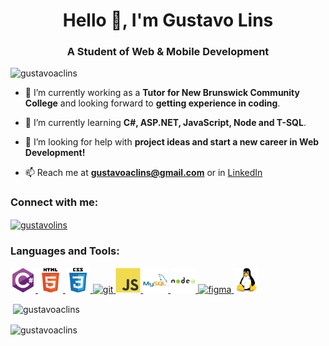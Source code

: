 
<h1 align="center">Hello 👋, I'm Gustavo Lins</h1>
<h3 align="center">A Student of Web & Mobile Development</h3>

<p align="left"> <img src="https://komarev.com/ghpvc/?username=gustavoaclins&label=Profile%20views&color=0e75b6&style=flat" alt="gustavoaclins" /> </p>

- 🔭 I’m currently working as a **Tutor for New Brunswick Community College** and looking forward to **getting experience in coding**.

- 🌱 I’m currently learning **C#, ASP.NET, JavaScript, Node and T-SQL**.

- 🤝 I’m looking for help with **project ideas and start a new career in Web Development!**

- 📫 Reach me at **gustavoaclins@gmail.com** or in <a href="https://linkedin.com/in/gustavolins" target="blank">LinkedIn</a>

<h3 align="left">Connect with me:</h3>
<p align="left">
<a href="https://linkedin.com/in/gustavolins" target="blank"><img align="center" src="https://raw.githubusercontent.com/rahuldkjain/github-profile-readme-generator/master/src/images/icons/Social/linked-in-alt.svg" alt="gustavolins" height="30" width="40" /></a>
</p>

<h3 align="left">Languages and Tools:</h3>
<p align="left"> <a href="https://www.w3schools.com/cs/" target="_blank" rel="noreferrer"> <img src="https://raw.githubusercontent.com/devicons/devicon/master/icons/csharp/csharp-original.svg" alt="csharp" width="40" height="40"/> </a> <a href="https://www.w3.org/html/" target="_blank" rel="noreferrer"> <img src="https://raw.githubusercontent.com/devicons/devicon/master/icons/html5/html5-original-wordmark.svg" alt="html5" width="40" height="40"/>  <a href="https://www.w3schools.com/css/" target="_blank" rel="noreferrer"> <img src="https://raw.githubusercontent.com/devicons/devicon/master/icons/css3/css3-original-wordmark.svg" alt="css3" width="40" height="40"/> </a> <a href="https://git-scm.com/" target="_blank" rel="noreferrer"> <img src="https://www.vectorlogo.zone/logos/git-scm/git-scm-icon.svg" alt="git" width="40" height="40"/> </a>  <a href="https://developer.mozilla.org/en-US/docs/Web/JavaScript" target="_blank" rel="noreferrer"> <img src="https://raw.githubusercontent.com/devicons/devicon/master/icons/javascript/javascript-original.svg" alt="javascript" width="40" height="40"/> </a> <a href="https://www.mysql.com/" target="_blank" rel="noreferrer"> <img src="https://raw.githubusercontent.com/devicons/devicon/master/icons/mysql/mysql-original-wordmark.svg" alt="mysql" width="40" height="40"/> </a> <a href="https://nodejs.org" target="_blank" rel="noreferrer"> <img src="https://raw.githubusercontent.com/devicons/devicon/master/icons/nodejs/nodejs-original-wordmark.svg" alt="nodejs" width="40" height="40"/> </a> <a href="https://www.figma.com/" target="_blank" rel="noreferrer"> <img src="https://www.vectorlogo.zone/logos/figma/figma-icon.svg" alt="figma" width="40" height="40"/> </a> <a href="https://www.linux.org/" target="_blank" rel="noreferrer"> <img src="https://raw.githubusercontent.com/devicons/devicon/master/icons/linux/linux-original.svg" alt="linux" width="40" height="40"/> </a> </p>

<p>&nbsp;<img align="center" src="https://github-readme-stats.vercel.app/api?username=gustavoaclins&show_icons=true&theme=onedark" alt="gustavoaclins" /></p>

<p><img align="center" src="https://github-readme-streak-stats.herokuapp.com/?user=gustavoaclins&theme=onedark" alt="gustavoaclins" /></p>
